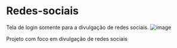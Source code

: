 # Redes-sociais
 Tela de login somente para a divulgação de redes sociais.
![image](https://github.com/user-attachments/assets/86cc557c-62d4-490d-a5c1-a9bd551a3632)

Projeto com foco em divulgação de redes sociais
